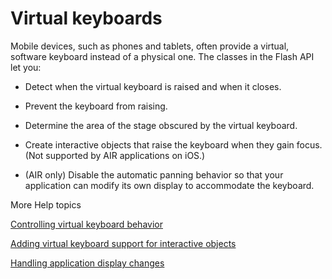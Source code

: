 # Virtual keyboards

Mobile devices, such as phones and tablets, often provide a virtual, software
keyboard instead of a physical one. The classes in the Flash API let you:

- Detect when the virtual keyboard is raised and when it closes.

- Prevent the keyboard from raising.

- Determine the area of the stage obscured by the virtual keyboard.

- Create interactive objects that raise the keyboard when they gain focus. (Not
  supported by AIR applications on iOS.)

- (AIR only) Disable the automatic panning behavior so that your application can
  modify its own display to accommodate the keyboard.

More Help topics

[Controlling virtual keyboard behavior](./controlling-virtual-keyboard-behavior.md)

[Adding virtual keyboard support for interactive objects](./adding-virtual-keyboard-support-for-interactive-objects.md)

[Handling application display changes](./handling-application-display-changes.md)
